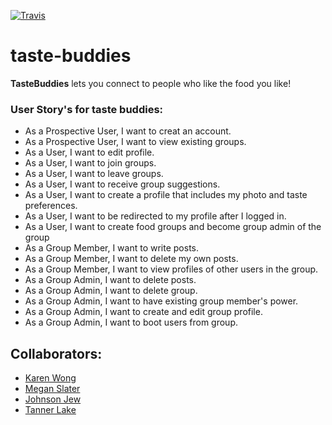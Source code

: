 [![Travis](https://travis-ci.org/meslater1030/taste-buddies.svg)](https://travis-ci.org/meslater1030/taste-buddies.svg)

# taste-buddies
**TasteBuddies** lets you connect to people who like the food you like!

### User Story's for taste buddies:
- As a Prospective User, I want to creat an account.
- As a Prospective User, I want to view existing groups.
- As a User, I want to edit profile.
- As a User, I want to join groups.
- As a User, I want to leave groups.
- As a User, I want to receive group suggestions.
- As a User, I want to create a profile that includes my photo and taste preferences.
- As a User, I want to be redirected to my profile after I logged in.
- As a User, I want to create food groups and become group admin of the group
- As a Group Member, I want to write posts.
- As a Group Member, I want to delete my own posts.
- As a Group Member, I want to view profiles of other users in the group.
- As a Group Admin, I want to delete posts.
- As a Group Admin, I want to delete group.
- As a Group Admin, I want to have existing group member's power.
- As a Group Admin, I want to create and edit group profile.
- As a Group Admin, I want to boot users from group.


## Collaborators:

- [Karen Wong](https://github.com/kaka0525)
- [Megan Slater](https://github.com/meslater1030)
- [Johnson Jew](https://github.com/johnsonjew)
- [Tanner Lake](https://github.com/tlake)





